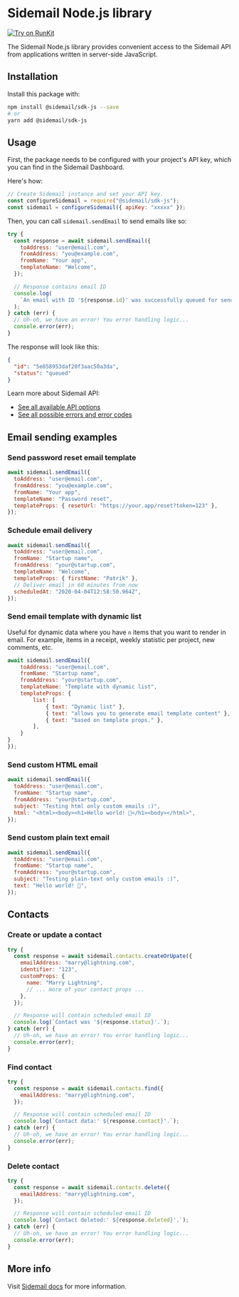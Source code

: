 # Sidemail Node.js library

[![Try on RunKit](https://badgen.net/badge/try%20on%20runkit/sidemail/0090f0)](https://npm.runkit.com/@sidemail/sdk-js)

The Sidemail Node.js library provides convenient access to the Sidemail API from applications written in server-side JavaScript.

## Installation

Install this package with:

```sh
npm install @sidemail/sdk-js --save
# or
yarn add @sidemail/sdk-js
```

## Usage

First, the package needs to be configured with your project's API key, which you can find in the Sidemail Dashboard.

Here's how:

```javascript
// Create Sidemail instance and set your API key.
const configureSidemail = require("@sidemail/sdk-js");
const sidemail = configureSidemail({ apiKey: "xxxxx" });
```

Then, you can call `sidemail.sendEmail` to send emails like so:

```javascript
try {
  const response = await sidemail.sendEmail({
    toAddress: "user@email.com",
    fromAddress: "you@example.com",
    fromName: "Your app",
    templateName: "Welcome",
  });

  // Response contains email ID
  console.log(
    `An email with ID '${response.id}' was successfully queued for sending. :)`
  );
} catch (err) {
  // Uh-oh, we have an error! You error handling logic...
  console.error(err);
}
```

The response will look like this:

```json
{
  "id": "5e858953daf20f3aac50a3da",
  "status": "queued"
}
```

Learn more about Sidemail API:

- [See all available API options](https://sidemail.io/docs/send-transactional-emails#discover-all-available-api-parameters)
- [See all possible errors and error codes](https://sidemail.io/docs/send-transactional-emails#api-errors)

## Email sending examples

### Send password reset email template

```javascript
await sidemail.sendEmail({
  toAddress: "user@email.com",
  fromAddress: "you@example.com",
  fromName: "Your app",
  templateName: "Password reset",
  templateProps: { resetUrl: "https://your.app/reset?token=123" },
});
```

### Schedule email delivery

```javascript
await sidemail.sendEmail({
  toAddress: "user@email.com",
  fromName: "Startup name",
  fromAddress: "your@startup.com",
  templateName: "Welcome",
  templateProps: { firstName: "Patrik" },
  // Deliver email in 60 minutes from now
  scheduledAt: "2020-04-04T12:58:50.964Z",
});
```

### Send email template with dynamic list

Useful for dynamic data where you have `n` items that you want to render in email. For example, items in a receipt, weekly statistic per project, new comments, etc.

```javascript
await sidemail.sendEmail({
    toAddress: "user@email.com",
    fromName: "Startup name",
    fromAddress: "your@startup.com",
    templateName: "Template with dynamic list",
    templateProps: {
        list: [
            { text: "Dynamic list" },
            { text: "allows you to generate email template content" },
            { text: "based on template props." },
        ],
    }
}
});
```

### Send custom HTML email

```javascript
await sidemail.sendEmail({
  toAddress: "user@email.com",
  fromName: "Startup name",
  fromAddress: "your@startup.com",
  subject: "Testing html only custom emails :)",
  html: "<html><body><h1>Hello world! 👋</h1><body></html>",
});
```

### Send custom plain text email

```javascript
await sidemail.sendEmail({
  toAddress: "user@email.com",
  fromName: "Startup name",
  fromAddress: "your@startup.com",
  subject: "Testing plain-text only custom emails :)",
  text: "Hello world! 👋",
});
```

## Contacts

### Create or update a contact

```javascript
try {
  const response = await sidemail.contacts.createOrUpate({
    emailAddress: "marry@lightning.com",
    identifier: "123",
    customProps: {
      name: "Marry Lightning",
      // ... more of your contact props ...
    },
  });

  // Response will contain scheduled email ID
  console.log(`Contact was '${response.status}'.`);
} catch (err) {
  // Uh-oh, we have an error! You error handling logic...
  console.error(err);
}
```

### Find contact

```javascript
try {
  const response = await sidemail.contacts.find({
    emailAddress: "marry@lightning.com",
  });

  // Response will contain scheduled email ID
  console.log(`Contact data:' ${response.contact}'.`);
} catch (err) {
  // Uh-oh, we have an error! You error handling logic...
  console.error(err);
}
```

### Delete contact

```javascript
try {
  const response = await sidemail.contacts.delete({
    emailAddress: "marry@lightning.com",
  });

  // Response will contain scheduled email ID
  console.log(`Contact deleted:' ${response.deleted}'.`);
} catch (err) {
  // Uh-oh, we have an error! You error handling logic...
  console.error(err);
}
```

## More info

Visit [Sidemail docs](https://sidemail.io/docs/) for more information.
